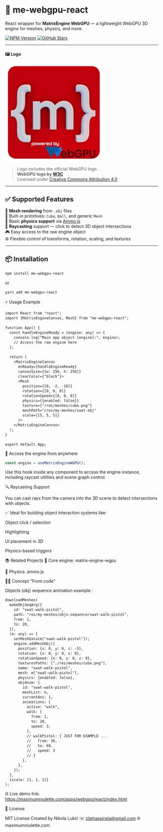 # 🚀 me-webgpu-react

React wrapper for **MatrixEngine WebGPU** — a lightweight WebGPU 3D engine for meshes, physics, and more.

[![NPM Version](https://img.shields.io/npm/v/me-webgpu-react.svg?style=flat-square)](https://www.npmjs.com/package/me-webgpu-react)
[![GitHub Stars](https://img.shields.io/github/stars/zlatnaspirala/matrix-engine-wgpu?style=social)](https://github.com/zlatnaspirala/matrix-engine-wgpu)

---

#### 🖼️ Logo

<img width="320" height="320" src="https://github.com/zlatnaspirala/matrix-engine-wgpu/blob/main/public/res/icons/512.png?raw=true" />

> Logo includes the official WebGPU logo.  
> **WebGPU logo by [W3C](https://www.w3.org/)**  
> Licensed under [Creative Commons Attribution 4.0](https://www.w3.org/2023/02/webgpu-logos.html)

---

## ✅ Supported Features

🎯 **Mesh rendering** from `.obj` files  
🔷 Built-in primitives: `Cube`, `Ball`, and generic `Mesh`  
🧲 Basic **physics support** via [Ammo.js](https://github.com/kripken/ammo.js)  
🎯 **Raycasting** support — click to detect 3D object intersections  
🎮 Easy access to the raw engine object  
⚙️ Flexible control of transforms, rotation, scaling, and textures

---

## 📦 Installation

```bash
npm install me-webgpu-react

```

or

```bash
yarn add me-webgpu-react
```

⚡ Usage Example

```tsx
import React from "react";
import {MatrixEngineCanvas, Mesh} from "me-webgpu-react";

function App() {
  const handleEngineReady = (engine: any) => {
    console.log("Main app object [engine]:", engine);
    // Access the raw engine here
  };

  return (
    <MatrixEngineCanvas
      onReady={handleEngineReady}
      canvasSize={{w: 256, h: 256}}
      clearColor={"black"}>
      <Mesh
        position={[0, -2, -10]}
        rotation={[0, 0, 0]}
        rotationSpeed={[0, 0, 0]}
        physics={{enabled: false}}
        texture={"/res/meshes/cube.png"}
        meshPath="/res/my-meshes/swat.obj"
        scale={[5, 5, 5]}
      />
    </MatrixEngineCanvas>
  );
}

export default App;
```

🧠 Access the engine from anywhere

```ts
const engine = useMatrixEngineWGPU();
```

Use this hook inside any component to access the engine instance, including raycast utilities and scene graph control.

🔍 Raycasting Support

You can cast rays from the camera into the 3D scene to detect intersections with objects.

✅ Ideal for building object interaction systems like:

Object click / selection

Highlighting

UI placement in 3D

Physics-based triggers

📚 Related Projects
🔧 Core engine: matrix-engine-wgpu

🧪 Physics: ammo.js

🧪🐍 Concept "From code"

Objects (obj) sequence animation example :

```tsx
downloadMeshes(
  makeObjSeqArg({
    id: "swat-walk-pistol",
    path: "res/my-meshes/objs-sequence/swat-walk-pistol",
    from: 1,
    to: 20,
  }),
  (m: any) => {
    setMeshData(m["swat-walk-pistol"]);
    engine.addMeshObj({
      position: {x: 0, y: 0, z: -5},
      rotation: {x: 0, y: 0, z: 0},
      rotationSpeed: {x: 0, y: 0, z: 0},
      texturesPaths: ["./res/meshes/cube.png"],
      name: "swat-walk-pistol",
      mesh: m["swat-walk-pistol"],
      physics: {enabled: false},
      objAnim: {
        id: "swat-walk-pistol",
        meshList: m,
        currentAni: 1,
        animations: {
          active: "walk",
          walk: {
            from: 1,
            to: 20,
            speed: 3,
          },
          // walkPistol: { JUST FOR EXAMPLE ...
          //   from: 36,
          //   to: 60,
          //   speed: 3
          // }
        },
      },
    });
  },
  {scale: [1, 1, 1]}
);
```

🌐 Live demo link:
https://maximumroulette.com/apps/webgpu/react/index.html

📄 License

MIT License
Created by Nikola Lukić
✉️ zlatnaspirala@gmail.com
🌐 maximumroulette.com
